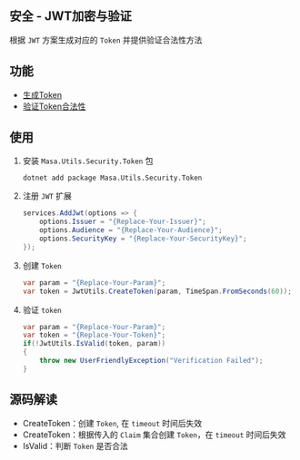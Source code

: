## 安全 - JWT加密与验证

根据 `JWT` 方案生成对应的 `Token` 并提供验证合法性方法

## 功能

* [生成Token](#CreateToken)
* [验证Token合法性](#IsValid)

## 使用

1. 安装 `Masa.Utils.Security.Token` 包

   ```shell 终端
   dotnet add package Masa.Utils.Security.Token
   ```

2. 注册 `JWT` 扩展

   ```csharp
   services.AddJwt(options => {
       options.Issuer = "{Replace-Your-Issuer}";
       options.Audience = "{Replace-Your-Audience}";
       options.SecurityKey = "{Replace-Your-SecurityKey}";
   });
   ```

3. 创建 `Token`

   ```csharp
   var param = "{Replace-Your-Param}";
   var token = JwtUtils.CreateToken(param, TimeSpan.FromSeconds(60));
   ```

4. 验证 `token`

   ```csharp
   var param = "{Replace-Your-Param}";
   var token = "{Replace-Your-Token}";
   if(!JwtUtils.IsValid(token, param))
   {
       throw new UserFriendlyException("Verification Failed");
   }
   ```

## 源码解读

* CreateToken：创建 `Token`, 在 `timeout` 时间后失效
* CreateToken：根据传入的 `Claim` 集合创建 `Token`，在 `timeout` 时间后失效
* IsValid：判断 `Token` 是否合法